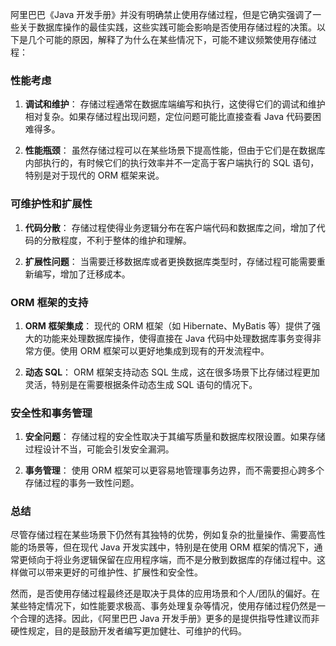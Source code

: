 阿里巴巴《Java 开发手册》并没有明确禁止使用存储过程，但是它确实强调了一些关于数据库操作的最佳实践，这些实践可能会影响是否使用存储过程的决策。以下是几个可能的原因，解释了为什么在某些情况下，可能不建议频繁使用存储过程：

### 性能考虑

1. **调试和维护**：
   存储过程通常在数据库端编写和执行，这使得它们的调试和维护相对复杂。如果存储过程出现问题，定位问题可能比直接查看 Java 代码要困难得多。

2. **性能瓶颈**：
   虽然存储过程可以在某些场景下提高性能，但由于它们是在数据库内部执行的，有时候它们的执行效率并不一定高于客户端执行的 SQL 语句，特别是对于现代的 ORM 框架来说。

### 可维护性和扩展性

1. **代码分散**：
   存储过程使得业务逻辑分布在客户端代码和数据库之间，增加了代码的分散程度，不利于整体的维护和理解。

2. **扩展性问题**：
   当需要迁移数据库或者更换数据库类型时，存储过程可能需要重新编写，增加了迁移成本。

### ORM 框架的支持

1. **ORM 框架集成**：
   现代的 ORM 框架（如 Hibernate、MyBatis 等）提供了强大的功能来处理数据库操作，使得直接在 Java 代码中处理数据库事务变得非常方便。使用 ORM 框架可以更好地集成到现有的开发流程中。

2. **动态 SQL**：
   ORM 框架支持动态 SQL 生成，这在很多场景下比存储过程更加灵活，特别是在需要根据条件动态生成 SQL 语句的情况下。

### 安全性和事务管理

1. **安全问题**：
   存储过程的安全性取决于其编写质量和数据库权限设置。如果存储过程设计不当，可能会引发安全漏洞。

2. **事务管理**：
   使用 ORM 框架可以更容易地管理事务边界，而不需要担心跨多个存储过程的事务一致性问题。

### 总结

尽管存储过程在某些场景下仍然有其独特的优势，例如复杂的批量操作、需要高性能的场景等，但在现代 Java 开发实践中，特别是在使用 ORM 框架的情况下，通常更倾向于将业务逻辑保留在应用程序端，而不是分散到数据库的存储过程中。这样做可以带来更好的可维护性、扩展性和安全性。

然而，是否使用存储过程最终还是取决于具体的应用场景和个人/团队的偏好。在某些特定情况下，如性能要求极高、事务处理复杂等情况，使用存储过程仍然是一个合理的选择。因此，《阿里巴巴 Java 开发手册》更多的是提供指导性建议而非硬性规定，目的是鼓励开发者编写更加健壮、可维护的代码。
